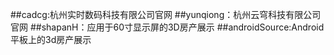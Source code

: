 ##cadcg:杭州实时数码科技有限公司官网
##yunqiong：杭州云穹科技有限公司官网
##shapanH：应用于60寸显示屏的3D房产展示
##androidSource:Android平板上的3d房产展示
